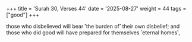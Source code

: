 +++
title = 'Surah 30, Verses 44'
date = '2025-08-27'
weight = 44
tags = ["good"]
+++

those who disbelieved will bear ˹the burden of˺ their own disbelief; and those who did good will have prepared for themselves ˹eternal homes˺,